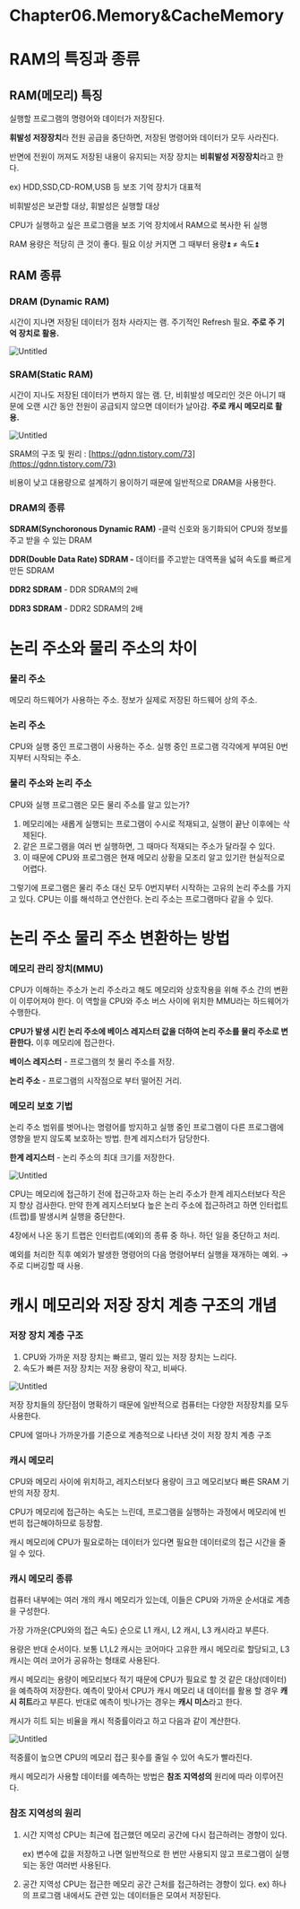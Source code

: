# Chapter06.Memory&CacheMemory

# RAM의 특징과 종류

## RAM(메모리) 특징

실행할 프로그램의 명령어와 데이터가 저장된다.

**휘발성 저장장치**라 전원 공급을 중단하면, 저장된 명령어와 데이터가 모두 사라진다.

반면에 전원이 꺼져도 저장된 내용이 유지되는 저장 장치는 **비휘발성 저장장치**라고 한다. 

ex) HDD,SSD,CD-ROM,USB 등 보조 기억 장치가 대표적

비휘발성은 보관할 대상, 휘발성은 실행할 대상

CPU가 실행하고 싶은 프로그램을 보조 기억 장치에서 RAM으로 복사한 뒤 실행

RAM 용량은 적당히 큰 것이 좋다. 필요 이상 커지면 그 때부터 용량⏫ ≠ 속도⏫

## RAM 종류

### DRAM (Dynamic RAM)

시간이 지나면 저장된 데이터가 점차 사라지는 램. 주기적인 Refresh 필요. **주로 주 기억 장치로 활용.**

![Untitled](Chapter06%20Memory&CacheMemory%204621ca6002b84225a0e1e918ca8110eb/Untitled.png)

### SRAM(Static RAM)

시간이 지나도 저장된 데이터가 변하지 않는 램. 단, 비휘발성 메모리인 것은 아니기 때문에 오랜 시간 동안 전원이 공급되지 않으면 데이터가 날아감. **주로 캐시 메모리로 활용.**

![Untitled](Chapter06%20Memory&CacheMemory%204621ca6002b84225a0e1e918ca8110eb/Untitled%201.png)

SRAM의 구조 및 원리 : [https://gdnn.tistory.com/73](https://gdnn.tistory.com/73)

비용이 낮고 대용량으로 설계하기 용이하기 때문에 일반적으로 DRAM을 사용한다.

### DRAM의 종류

**SDRAM(Synchoronous Dynamic RAM)** -클럭 신호와 동기화되어 CPU와 정보를 주고 받을 수 있는 DRAM

**DDR(Double Data Rate) SDRAM -** 데이터를 주고받는 대역폭을 넓혀 속도를 빠르게 만든 SDRAM

**DDR2 SDRAM** - DDR SDRAM의 2배

**DDR3 SDRAM** - DDR2 SDRAM의 2배

# 논리 주소와 물리 주소의 차이

### 물리 주소

메모리 하드웨어가 사용하는 주소. 정보가 실제로 저장된 하드웨어 상의 주소.

### 논리 주소

CPU와 실행 중인 프로그램이 사용하는 주소. 실행 중인 프로그램 각각에게 부여된 0번지부터 시작되는 주소.

### 물리 주소와 논리 주소

CPU와 실행 프로그램은 모든 물리 주소를 알고 있는가?

1. 메모리에는 새롭게 실행되는 프로그램이 수시로 적재되고, 실행이 끝난 이후에는 삭제된다.
2. 같은 프로그램을 여러 번 실행하면, 그 때마다 적재되는 주소가 달라질 수 있다.
3. 이 때문에 CPU와 프로그램은 현재 메모리 상황을 모조리 알고 있기란 현실적으로 어렵다.

그렇기에 프로그램은 물리 주소 대신 모두 0번지부터 시작하는 고유의 논리 주소를 가지고 있다. CPU는 이를 해석하고 연산한다. 논리 주소는 프로그램마다 같을 수 있다. 

# 논리 주소 물리 주소 변환하는 방법

### 메모리 관리 장치(MMU)

CPU가 이해하는 주소가 논리 주소라고 해도 메모리와 상호작용을 위해 주소 간의 변환이 이루어져야 한다. 이 역할을 CPU와 주소 버스 사이에 위치한 MMU라는 하드웨어가 수행한다.

**CPU가 발생 시킨 논리 주소에 베이스 레지스터 값을 더하여 논리 주소를 물리 주소로 변환한다.** 이후 메모리에 접근한다.

**베이스 레지스터** - 프로그램의 첫 물리 주소를 저장.

**논리 주소** - 프로그램의 시작점으로 부터 떨어진 거리.

### 메모리 보호 기법

논리 주소 범위를 벗어나는 명령어를 방지하고 실행 중인 프로그램이 다른 프로그램에 영향을 받지 않도록 보호하는 방법. 한계 레지스터가 담당한다.

**한계 레지스터** - 논리 주소의 최대 크기를 저장한다.

![Untitled](Chapter06%20Memory&CacheMemory%204621ca6002b84225a0e1e918ca8110eb/Untitled%202.png)

CPU는 메모리에 접근하기 전에 접근하고자 하는 논리 주소가 한계 레지스터보다 작은지 항상 검사한다. 만약 한계 레지스터보다 높은 논리 주소에 접근하려고 하면 인터럽트(트랩)를 발생시켜 실행을 중단한다.

4장에서 나온 동기 트랩은 인터럽트(예외)의 종류 중 하나. 하던 일을 중단하고 처리.

예외를 처리한 직후 예외가 발생한 명령어의 다음 명령어부터 실행을 재개하는 예외. → 주로 디버깅할 때 사용.

# 캐시 메모리와 저장 장치 계층 구조의 개념

### 저장 장치 계층 구조

1. CPU와 가까운 저장 장치는 빠르고, 멀리 있는 저장 장치는 느리다.
2. 속도가 빠른 저장 장치는 저장 용량이 작고, 비싸다.

![Untitled](Chapter06%20Memory&CacheMemory%204621ca6002b84225a0e1e918ca8110eb/Untitled%203.png)

저장 장치들의 장단점이 명확하기 때문에 일반적으로 컴퓨터는 다양한 저장장치를 모두 사용한다.

CPU에 얼마나 가까운가를 기준으로 계층적으로 나타낸 것이 저장 장치 계층 구조

### 캐시 메모리

CPU와 메모리 사이에 위치하고, 레지스터보다 용량이 크고 메모리보다 빠른 SRAM 기반의 저장 장치. 

CPU가 메모리에 접근하는 속도는 느린데, 프로그램을 실행하는 과정에서 메모리에 빈번히 접근해야하므로 등장함.

캐시 메모리에 CPU가 필요로하는 데이터가 있다면 필요한 데이터로의 접근 시간을 줄일 수 있다.

### 캐시 메모리 종류

컴퓨터 내부에는 여러 개의 캐시 메모리가 있는데, 이들은 CPU와 가까운 순서대로 계층을 구성한다.

가장 가까운(CPU와의 접근 속도) 순으로 L1 캐시, L2 캐시, L3 캐시라고 부른다.

용량은 반대 순서이다. 보통 L1,L2 캐시는 코어마다 고유한 캐시 메모리로 할당되고, L3 캐시는 여러 코어가 공유하는 형태로 사용된다.

캐시 메모리는 용량이 메모리보다 적기 때문에 CPU가 필요로 할 것 같은 대상(데이터)을 예측하여 저장한다. 예측이 맞아서 CPU가 캐시 메모리 내 데이터를 활용 할 경우 **캐시 히트**라고 부른다. 반대로 예측이 빗나가는 경우는 **캐시 미스**라고 한다.

캐시가 히트 되는 비율을 캐시 적중률이라고 하고 다음과 같이 계산한다.

![Untitled](Chapter06%20Memory&CacheMemory%204621ca6002b84225a0e1e918ca8110eb/Untitled%204.png)

적중률이 높으면 CPU의 메모리 접근 횟수를 줄일 수 있어 속도가 빨라진다.

캐시 메모리가 사용할 데이터를 예측하는 방법은 **참조 지역성의** 원리에 따라 이루어진다.

### 참조 지역성의 원리

1. 시간 지역성
CPU는 최근에 접근했던 메모리 공간에 다시 접근하려는 경향이 있다.
    
    ex) 변수에 값을 저장하고 나면 일반적으로 한 번만 사용되지 않고 프로그램이 실행되는 동안 여러번 사용된다.
    
2. 공간 지역성
CPU는 접근한 메모리 공간 근처를 접근하려는 경향이 있다.
ex) 하나의 프로그램 내에서도 관련 있는 데이터들은 모여서 저장된다.